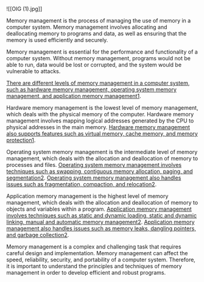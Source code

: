 ![[OIG (1).jpg]]

Memory management is the process of managing the use of memory in a computer system. Memory management involves allocating and deallocating memory to programs and data, as well as ensuring that the memory is used efficiently and securely.

Memory management is essential for the performance and functionality of a computer system. Without memory management, programs would not be able to run, data would be lost or corrupted, and the system would be vulnerable to attacks.

[There are different levels of memory management in a computer system, such as hardware memory management, operating system memory management, and application memory management](https://www.memorymanagement.org/mmref/index.html)[1](https://www.memorymanagement.org/mmref/index.html).

Hardware memory management is the lowest level of memory management, which deals with the physical memory of the computer. Hardware memory management involves mapping logical addresses generated by the CPU to physical addresses in the main memory. [Hardware memory management also supports features such as virtual memory, cache memory, and memory protection](https://www.memorymanagement.org/mmref/index.html)[1](https://www.memorymanagement.org/mmref/index.html).

Operating system memory management is the intermediate level of memory management, which deals with the allocation and deallocation of memory to processes and files. [Operating system memory management involves techniques such as swapping, contiguous memory allocation, paging, and segmentation](https://www.geeksforgeeks.org/memory-management-in-operating-system/)[2](https://www.geeksforgeeks.org/memory-management-in-operating-system/). [Operating system memory management also handles issues such as fragmentation, compaction, and relocation](https://www.geeksforgeeks.org/memory-management-in-operating-system/)[2](https://www.geeksforgeeks.org/memory-management-in-operating-system/).

Application memory management is the highest level of memory management, which deals with the allocation and deallocation of memory to objects and variables within a program. [Application memory management involves techniques such as static and dynamic loading, static and dynamic linking, manual and automatic memory management](https://www.geeksforgeeks.org/memory-management-in-operating-system/)[2](https://www.geeksforgeeks.org/memory-management-in-operating-system/). [Application memory management also handles issues such as memory leaks, dangling pointers, and garbage collection](https://www.geeksforgeeks.org/memory-management-in-operating-system/)[2](https://www.geeksforgeeks.org/memory-management-in-operating-system/).

Memory management is a complex and challenging task that requires careful design and implementation. Memory management can affect the speed, reliability, security, and portability of a computer system. Therefore, it is important to understand the principles and techniques of memory management in order to develop efficient and robust programs.